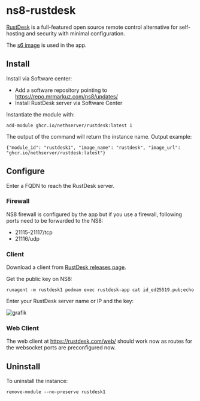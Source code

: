# ns8-rustdesk

[RustDesk](https://rustdesk.com) is a full-featured open source remote control alternative for self-hosting and security with minimal configuration.

The [s6 image](https://github.com/rustdesk/rustdesk-server?tab=readme-ov-file#s6-overlay-based-images) is used in the app.

## Install

Install via Software center:

- Add a software repository pointing to https://repo.mrmarkuz.com/ns8/updates/
- Install RustDesk server via Software Center

Instantiate the module with:

    add-module ghcr.io/nethserver/rustdesk:latest 1

The output of the command will return the instance name.
Output example:

    {"module_id": "rustdesk1", "image_name": "rustdesk", "image_url": "ghcr.io/nethserver/rustdesk:latest"}

## Configure

Enter a FQDN to reach the RustDesk server.

### Firewall

NS8 firewall is configured by the app but if you use a firewall, following ports need to be forwarded to the NS8:

- 21115-21117/tcp
- 21116/udp

### Client

Download a client from [RustDesk releases page](https://github.com/rustdesk/rustdesk/releases).

Get the public key on NS8:

    runagent -m rustdesk1 podman exec rustdesk-app cat id_ed25519.pub;echo

Enter your RustDesk server name or IP and the key:

![grafik](https://github.com/user-attachments/assets/a0fc7e0d-8f3d-4fc4-9776-f2f08715fdc2)

### Web Client

The web client at https://rustdesk.com/web/ should work now as routes for the websocket ports are preconfigured now.

## Uninstall

To uninstall the instance:

    remove-module --no-preserve rustdesk1
